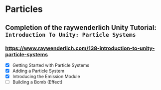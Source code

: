 # Particles

## Completion of the raywenderlich Unity Tutorial: `Introduction To Unity: Particle Systems`

### https://www.raywenderlich.com/138-introduction-to-unity-particle-systems
- [X] Getting Started with Particle Systems
- [X] Adding a Particle System
- [X] Introducing the Emission Module
- [ ] Building a Bomb (Effect)
